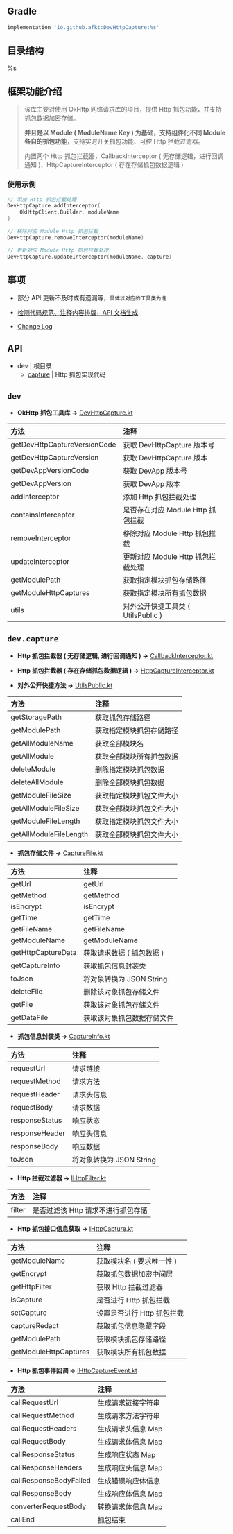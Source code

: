 
## Gradle

```gradle
implementation 'io.github.afkt:DevHttpCapture:%s'
```

## 目录结构

%s

## 框架功能介绍

> 该库主要对使用 OkHttp 网络请求库的项目，提供 Http 抓包功能，并支持抓包数据加密存储。
>
> **并且是以 Module ( ModuleName Key ) 为基础，支持组件化不同 Module 各自的抓包功能**，支持实时开关抓包功能、可控 Http 拦截过滤器。
>
> 内置两个 Http 抓包拦截器，CallbackInterceptor ( 无存储逻辑，进行回调通知 )、HttpCaptureInterceptor ( 存在存储抓包数据逻辑 )

### 使用示例

```kotlin
// 添加 Http 抓包拦截处理
DevHttpCapture.addInterceptor(
    OkHttpClient.Builder, moduleName
)

// 移除对应 Module Http 抓包拦截
DevHttpCapture.removeInterceptor(moduleName)

// 更新对应 Module Http 抓包拦截处理
DevHttpCapture.updateInterceptor(moduleName, capture)
```

## 事项

- 部分 API 更新不及时或有遗漏等，`具体以对应的工具类为准`

- [检测代码规范、注释内容排版，API 文档生成](https://github.com/afkT/JavaDoc)

- [Change Log](https://github.com/afkT/DevUtils/blob/master/lib/DevHttpCapture/CHANGELOG.md)

## API


- dev                                         | 根目录
    - [capture](#devcapture)                   | Http 抓包实现代码


## <span id="dev">**`dev`**</span>


* **OkHttp 抓包工具库 ->** [DevHttpCapture.kt](https://github.com/afkT/DevUtils/blob/master/lib/DevHttpCapture/src/main/java/dev/DevHttpCapture.kt)

| 方法 | 注释 |
| :- | :- |
| getDevHttpCaptureVersionCode | 获取 DevHttpCapture 版本号 |
| getDevHttpCaptureVersion | 获取 DevHttpCapture 版本 |
| getDevAppVersionCode | 获取 DevApp 版本号 |
| getDevAppVersion | 获取 DevApp 版本 |
| addInterceptor | 添加 Http 抓包拦截处理 |
| containsInterceptor | 是否存在对应 Module Http 抓包拦截 |
| removeInterceptor | 移除对应 Module Http 抓包拦截 |
| updateInterceptor | 更新对应 Module Http 抓包拦截处理 |
| getModulePath | 获取指定模块抓包存储路径 |
| getModuleHttpCaptures | 获取指定模块所有抓包数据 |
| utils | 对外公开快捷工具类 ( UtilsPublic ) |


## <span id="devcapture">**`dev.capture`**</span>


* **Http 抓包拦截器 ( 无存储逻辑, 进行回调通知 ) ->** [CallbackInterceptor.kt](https://github.com/afkT/DevUtils/blob/master/lib/DevHttpCapture/src/main/java/dev/capture/CallbackInterceptor.kt)
* **Http 抓包拦截器 ( 存在存储抓包数据逻辑 ) ->** [HttpCaptureInterceptor.kt](https://github.com/afkT/DevUtils/blob/master/lib/DevHttpCapture/src/main/java/dev/capture/HttpCaptureInterceptor.kt)


* **对外公开快捷方法 ->** [UtilsPublic.kt](https://github.com/afkT/DevUtils/blob/master/lib/DevHttpCapture/src/main/java/dev/capture/Utils.kt)

| 方法 | 注释 |
| :- | :- |
| getStoragePath | 获取抓包存储路径 |
| getModulePath | 获取指定模块抓包存储路径 |
| getAllModuleName | 获取全部模块名 |
| getAllModule | 获取全部模块所有抓包数据 |
| deleteModule | 删除指定模块抓包数据 |
| deleteAllModule | 删除全部模块抓包数据 |
| getModuleFileSize | 获取指定模块抓包文件大小 |
| getAllModuleFileSize | 获取全部模块抓包文件大小 |
| getModuleFileLength | 获取指定模块抓包文件大小 |
| getAllModuleFileLength | 获取全部模块抓包文件大小 |


* **抓包存储文件 ->** [CaptureFile.kt](https://github.com/afkT/DevUtils/blob/master/lib/DevHttpCapture/src/main/java/dev/capture/Model.kt#L103)

| 方法 | 注释 |
| :- | :- |
| getUrl | getUrl |
| getMethod | getMethod |
| isEncrypt | isEncrypt |
| getTime | getTime |
| getFileName | getFileName |
| getModuleName | getModuleName |
| getHttpCaptureData | 获取请求数据 ( 抓包数据 ) |
| getCaptureInfo | 获取抓包信息封装类 |
| toJson | 将对象转换为 JSON String |
| deleteFile | 删除该对象抓包存储文件 |
| getFile | 获取该对象抓包存储文件 |
| getDataFile | 获取该对象抓包数据存储文件 |


* **抓包信息封装类 ->** [CaptureInfo.kt](https://github.com/afkT/DevUtils/blob/master/lib/DevHttpCapture/src/main/java/dev/capture/Model.kt#L67)

| 方法 | 注释 |
| :- | :- |
| requestUrl | 请求链接 |
| requestMethod | 请求方法 |
| requestHeader | 请求头信息 |
| requestBody | 请求数据 |
| responseStatus | 响应状态 |
| responseHeader | 响应头信息 |
| responseBody | 响应数据 |
| toJson | 将对象转换为 JSON String |


* **Http 拦截过滤器 ->** [IHttpFilter.kt](https://github.com/afkT/DevUtils/blob/master/lib/DevHttpCapture/src/main/java/dev/capture/Interface.kt)

| 方法 | 注释 |
| :- | :- |
| filter | 是否过滤该 Http 请求不进行抓包存储 |


* **Http 抓包接口信息获取 ->** [IHttpCapture.kt](https://github.com/afkT/DevUtils/blob/master/lib/DevHttpCapture/src/main/java/dev/capture/Interface.kt#L31)

| 方法 | 注释 |
| :- | :- |
| getModuleName | 获取模块名 ( 要求唯一性 ) |
| getEncrypt | 获取抓包数据加密中间层 |
| getHttpFilter | 获取 Http 拦截过滤器 |
| isCapture | 是否进行 Http 抓包拦截 |
| setCapture | 设置是否进行 Http 抓包拦截 |
| captureRedact | 获取抓包信息隐藏字段 |
| getModulePath | 获取模块抓包存储路径 |
| getModuleHttpCaptures | 获取模块所有抓包数据 |


* **Http 抓包事件回调 ->** [IHttpCaptureEvent.kt](https://github.com/afkT/DevUtils/blob/master/lib/DevHttpCapture/src/main/java/dev/capture/Interface.kt#L94)

| 方法 | 注释 |
| :- | :- |
| callRequestUrl | 生成请求链接字符串 |
| callRequestMethod | 生成请求方法字符串 |
| callRequestHeaders | 生成请求头信息 Map |
| callRequestBody | 生成请求体信息 Map |
| callResponseStatus | 生成响应状态 Map |
| callResponseHeaders | 生成响应头信息 Map |
| callResponseBodyFailed | 生成错误响应体信息 |
| callResponseBody | 生成响应体信息 Map |
| converterRequestBody | 转换请求体信息 Map |
| callEnd | 抓包结束 |